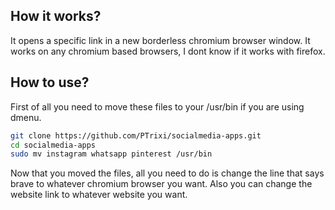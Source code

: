 ## How it works?
It opens a specific link in a new borderless chromium browser window. It works on any chromium based browsers, I dont know if it works with firefox.

## How to use?
First of all you need to move these files to your /usr/bin if you are using dmenu.

```bash
git clone https://github.com/PTrixi/socialmedia-apps.git
cd socialmedia-apps
sudo mv instagram whatsapp pinterest /usr/bin
```


Now that you moved the files, all you need to do is change the line that says brave to whatever chromium browser you want. Also you can change the website link to whatever website you want.
